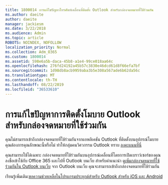 ```yaml
---
title: 1800014 การแก้ไขปัญหาโทรศัพท์เคลื่อนที่ติดตั้ง Outlook สำหรับกล่องจดหมายที่ใช้ร่วมกัน
ms.author: daeite
author: daeite
manager: jackiesm
ms.date: 3/22/2018
ms.audience: Admin
ms.topic: article
ROBOTS: NOINDEX, NOFOLLOW
localization_priority: Normal
ms.collection: Adm_O365
ms.custom: 1800014
ms.assetid: 598e6a5b-daca-45b8-a1e4-99ce018aa64c
ms.openlocfilehash: 276fd24192a45b57c3830e46dcd61d8f66efa7bf
ms.sourcegitcommit: 1d98db8acb9959aba3b5e308a567ade6b62da56c
ms.translationtype: MT
ms.contentlocale: th-TH
ms.lasthandoff: 08/22/2019
ms.locfileid: "36533610"
---
```

# <a name="troubleshooting-outlook-mobile-setup-for-a-shared-mailbox"></a>การแก้ไขปัญหาการติดตั้งโมบาย Outlook สำหรับกล่องจดหมายที่ใช้ร่วมกัน

คุณไม่สามารถเข้าถึงกล่องจดหมายที่ใช้ร่วมกันจากแอพลิเคชัน Outlook ที่ติดตั้งบนอุปกรณ์โมบาย คุณต้องการคุณลักษณะนี้หรือไม่ ทำให้กลุ่มคนวิศวกรรม Outlook ทราบ [ลงคะแนนที่นี่](https://go.microsoft.com/fwlink/?linked=862116)
  
คุณสามารถใช้ได้เฉพาะ กล่องจดหมายที่ใช้ร่วมกันบนอุปกรณ์เคลื่อนที่โดยการเปิดเบราว์เซอร์ของคุณ ลงชื่อเข้าใช้กับ Office 365 และไปที่ Outlook บนเว็บ สำหรับคำแนะนำ ดู[เพิ่มกล่องจดหมายที่ใช้ร่วมกันใน Outlook บนเว็บ](https://support.office.com/article/add-a-shared-mailbox-to-outlook-on-the-web-98b5a90d-4e38-415d-a030-f09a4cd28207) จาก Outlook บนเว็บ คุณจะสามารถเข้าถึงกล่องจดหมายที่ใช้ร่วมกัน
  
เรียนรู้เพิ่มเติม:[ขอความช่วยเหลือในโปรแกรมประยุกต์สำหรับ Outlook สำหรับ iOS และ Android](https://support.office.com/article/Get-in-app-help-for-Outlook-for-iOS-and-Android-218a22d1-9fa5-4889-b689-de1c63493243)
  

